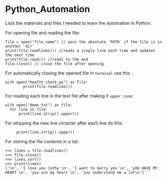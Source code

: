 # Python_Automation
Lists the materials and files I needed to learn the automation in Python.

For opening file and reading the file:

```
file = open("file_name") // pass the absolute `PATH` if the file is in another `dir`
print(file.readlines()) //reads a single line each time and updates the next time
print(file.read()) //reads to the end 
file.close() // close the file after opening
```

For automatically closing the opened file in `terminal` use this :
```
with open("health_check.py") as file:
        print(file.readline())
 ```


For reading each line in the text file after making it `upper case`:
```
with open("demo.txt") as file:
  for line in file:
      print(line.strip().upper())
 ```
      
      
 For stripping the new line chracter after each line do this:
      
      
`     print(line.strip().upper()`
        
 
For storing the file contents in a list:
 
```>>> file = open("demo.txt")
>>> lines = file.readlines()
>>> file.close()
>>> lines.sort()
>>> print(lines)
['\n', 'I love you Juthy \n', 'I want to marry you \n', 'yOU HAVE MY HEART \n', 'you are my heart \n', 'you understand me a lot\n']```
